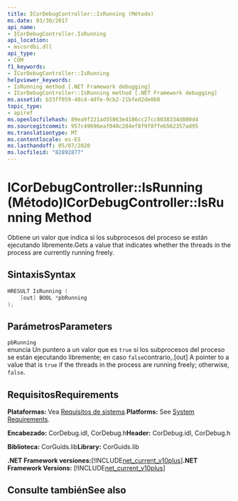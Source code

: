 ```yaml
---
title: ICorDebugController::IsRunning (Método)
ms.date: 03/30/2017
api_name:
- ICorDebugController.IsRunning
api_location:
- mscordbi.dll
api_type:
- COM
f1_keywords:
- ICorDebugController::IsRunning
helpviewer_keywords:
- IsRunning method [.NET Framework debugging]
- ICorDebugController::IsRunning method [.NET Framework debugging]
ms.assetid: b33ff059-40c4-4dfe-9cb2-21bfed2de0b0
topic_type:
- apiref
ms.openlocfilehash: 89ea9f221ad55063e4186cc27cc8038334d800d4
ms.sourcegitcommit: 957c49696eaf048c284ef8f9f8ffeb562357ad95
ms.translationtype: MT
ms.contentlocale: es-ES
ms.lasthandoff: 05/07/2020
ms.locfileid: "82892877"
---
```

# <a name="icordebugcontrollerisrunning-method"></a><span data-ttu-id="1715f-102">ICorDebugController::IsRunning (Método)</span><span class="sxs-lookup"><span data-stu-id="1715f-102">ICorDebugController::IsRunning Method</span></span>
<span data-ttu-id="1715f-103">Obtiene un valor que indica si los subprocesos del proceso se están ejecutando libremente.</span><span class="sxs-lookup"><span data-stu-id="1715f-103">Gets a value that indicates whether the threads in the process are currently running freely.</span></span>  
  
## <a name="syntax"></a><span data-ttu-id="1715f-104">Sintaxis</span><span class="sxs-lookup"><span data-stu-id="1715f-104">Syntax</span></span>  
  
```cpp  
HRESULT IsRunning (  
    [out] BOOL *pbRunning  
);  
```  
  
## <a name="parameters"></a><span data-ttu-id="1715f-105">Parámetros</span><span class="sxs-lookup"><span data-stu-id="1715f-105">Parameters</span></span>  
 `pbRunning`  
 <span data-ttu-id="1715f-106">enuncia Un puntero a un valor que es `true` si los subprocesos del proceso se están ejecutando libremente; en caso `false`contrario,.</span><span class="sxs-lookup"><span data-stu-id="1715f-106">[out] A pointer to a value that is `true` if the threads in the process are running freely; otherwise, `false`.</span></span>  
  
## <a name="requirements"></a><span data-ttu-id="1715f-107">Requisitos</span><span class="sxs-lookup"><span data-stu-id="1715f-107">Requirements</span></span>  
 <span data-ttu-id="1715f-108">**Plataformas:** Vea [Requisitos de sistema](../../get-started/system-requirements.md).</span><span class="sxs-lookup"><span data-stu-id="1715f-108">**Platforms:** See [System Requirements](../../get-started/system-requirements.md).</span></span>  
  
 <span data-ttu-id="1715f-109">**Encabezado:** CorDebug.idl, CorDebug.h</span><span class="sxs-lookup"><span data-stu-id="1715f-109">**Header:** CorDebug.idl, CorDebug.h</span></span>  
  
 <span data-ttu-id="1715f-110">**Biblioteca:** CorGuids.lib</span><span class="sxs-lookup"><span data-stu-id="1715f-110">**Library:** CorGuids.lib</span></span>  
  
 <span data-ttu-id="1715f-111">**.NET Framework versiones:**[!INCLUDE[net_current_v10plus](../../../../includes/net-current-v10plus-md.md)]</span><span class="sxs-lookup"><span data-stu-id="1715f-111">**.NET Framework Versions:** [!INCLUDE[net_current_v10plus](../../../../includes/net-current-v10plus-md.md)]</span></span>  
  
## <a name="see-also"></a><span data-ttu-id="1715f-112">Consulte también</span><span class="sxs-lookup"><span data-stu-id="1715f-112">See also</span></span>
